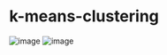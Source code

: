 # k-means-clustering

![image](https://user-images.githubusercontent.com/85080576/146715583-fcc16ee9-5f37-4020-9e86-1243e69052d9.png)
![image](https://user-images.githubusercontent.com/85080576/146715613-63628606-91c3-474c-9877-b651d10bfc0b.png)
